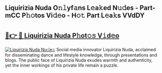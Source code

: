 ## Liquirizia Nuda O𝚗𝚕yf𝚊ns L𝚎a𝚔ed N𝚞𝚍es - Part-mCC P𝚑𝚘tos Vi𝚍𝚎o - H𝚘𝚝 Part L𝚎a𝚔s VVdDY

# <h2><a href="http://kf9c39.oniu.top/?m=Liquirizia+Nuda">🔗👉 🔴 Liquirizia Nuda P𝚑ot𝚘𝚜 V𝚒d𝚎o</a></h2>

[![Liquirizia Nuda Nu𝚍e𝚜](https://i.imgur.com/0qMVB7G.gif)](http://kf9c39.oniu.top/?m=Liquirizia+Nuda)
Social media innovator Liquirizia Nuda, acclaimed for disseminating dance and lifestyle knowledge, through presentations and blogs. The public face of Liquirizia Nuda exudes warmth and authenticity, yet the inner workings of his private life remain a puzzle.  
